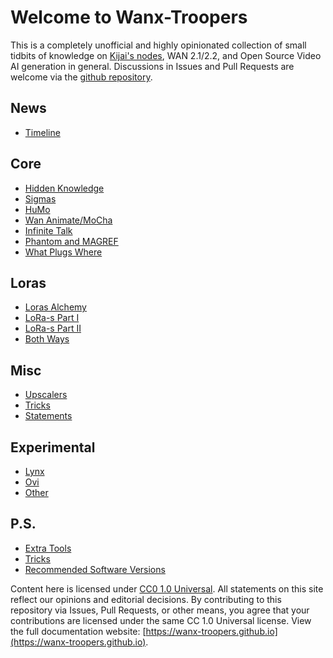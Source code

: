 # Welcome to Wanx-Troopers

This is a completely unofficial and highly opinionated collection of small tidbits of knowledge on [Kijai's nodes](https://github.com/kijai/ComfyUI-WanVideoWrapper),
WAN 2.1/2.2, and Open Source Video AI generation in general. Discussions in Issues and Pull Requests are welcome via the [github repository](https://github.com/wanx-troopers/wanx-troopers.github.io).

## News

* [Timeline](timeline.md)

## Core

* [Hidden Knowledge](hidden-knowledge.md)
* [Sigmas](sigmas.md)
* [HuMo](HuMo-info.md)
* [Wan Animate/MoCha](wan-animate-mocha.md)
* [Infinite Talk](infinite-talk.md)
* [Phantom and MAGREF](phantom-magref.md)
* [What Plugs Where](what-plugs-where.md)

## Loras

* [Loras Alchemy](loras/alchemy.md)
* [LoRa-s Part I](loras/part-01.md)
* [LoRa-s Part II](loras/part-02.md)
* [Both Ways](loras/both-ways.md)

## Misc

* [Upscalers](upscalers.md)
* [Tricks](tricks.md)
* [Statements](statements.md)


## Experimental

* [Lynx](lynx.md)
* [Ovi](ovi.md)
* [Other](other.md)

## P.S.

* [Extra Tools](extra-tools.md)
* [Tricks](tricks.md)
* [Recommended Software Versions](versions.md)

Content here is licensed under [CC0 1.0 Universal](https://creativecommons.org/publicdomain/zero/1.0/legalcode.en).
All statements on this site reflect our opinions and editorial decisions.
By contributing to this repository via Issues, Pull Requests, or other means, you agree that your contributions are licensed under the same CC 1.0 Universal license.
View the full documentation website: [https://wanx-troopers.github.io](https://wanx-troopers.github.io).
